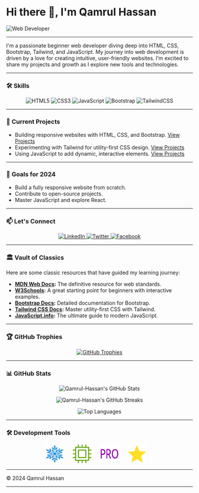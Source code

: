 

# Hi there 👋, I'm Qamrul Hassan

![Web Developer](https://pbs.twimg.com/profile_banners/247298919/1724349046/1500x500)

---
I'm a passionate beginner web developer diving deep into HTML, CSS, Bootstrap, Tailwind, and JavaScript. My journey into web development is driven by a love for creating intuitive, user-friendly websites. I’m excited to share my projects and growth as I explore new tools and technologies.

---

### 🛠️ **Skills**

<div align="center">
  <img src="https://img.shields.io/badge/HTML5-%23E34F26.svg?style=for-the-badge&logo=html5&logoColor=white" alt="HTML5" />
  <img src="https://img.shields.io/badge/CSS3-%231572B6.svg?style=for-the-badge&logo=css3&logoColor=white" alt="CSS3" />
  <img src="https://img.shields.io/badge/JavaScript-%23F7DF1E.svg?style=for-the-badge&logo=javascript&logoColor=black" alt="JavaScript" />
  <img src="https://img.shields.io/badge/Bootstrap-%23563D7C.svg?style=for-the-badge&logo=bootstrap&logoColor=white" alt="Bootstrap" />
  <img src="https://img.shields.io/badge/TailwindCSS-%2338B2AC.svg?style=for-the-badge&logo=tailwind-css&logoColor=white" alt="TailwindCSS" />
</div>

---

### 🔭 **Current Projects**
- Building responsive websites with HTML, CSS, and Bootstrap. [View Projects](#)
- Experimenting with Tailwind for utility-first CSS design. [View Projects](#)
- Using JavaScript to add dynamic, interactive elements. [View Projects](#)

---

### 🎯 **Goals for 2024**
- Build a fully responsive website from scratch.
- Contribute to open-source projects.
- Master JavaScript and explore React.

---

### 📫 **Let's Connect**

<div align="center">
  <a href="https://www.linkedin.com/in/qamrul-hassan-a9b0a231/" target="_blank">
    <img src="https://img.shields.io/badge/LinkedIn-%230077B5.svg?style=for-the-badge&logo=linkedin&logoColor=white" alt="LinkedIn" />
  </a>
  <a href="https://x.com/Shajal1" target="_blank">
    <img src="https://img.shields.io/badge/Twitter-%231DA1F2.svg?style=for-the-badge&logo=twitter&logoColor=white" alt="Twitter" />
  </a>
  <a href="https://www.facebook.com/qamrul.h.shajal" target="_blank">
    <img src="https://img.shields.io/badge/Facebook-%231877F2.svg?style=for-the-badge&logo=facebook&logoColor=white" alt="Facebook" />
  </a>
</div>

---

### 🏛️ **Vault of Classics**

Here are some classic resources that have guided my learning journey:

- **[MDN Web Docs](https://developer.mozilla.org/en-US/):** The definitive resource for web standards.
- **[W3Schools](https://www.w3schools.com/):** A great starting point for beginners with interactive examples.
- **[Bootstrap Docs](https://getbootstrap.com/docs/):** Detailed documentation for Bootstrap.
- **[Tailwind CSS Docs](https://tailwindcss.com/docs):** Master utility-first CSS with Tailwind.
- **[JavaScript.info](https://javascript.info/):** The ultimate guide to modern JavaScript.

---

### 🏆 **GitHub Trophies**

<p align="center">
  <a href="https://github.com/ryo-ma/github-profile-trophy">
    <img src="https://github-profile-trophy.vercel.app/?username=Qamrul-Hassan&theme=onedark&row=1&column=7" alt="GitHub Trophies" />
  </a>
</p>

---

### 📊 **GitHub Stats**

<p align="center">
  <img src="https://github-readme-stats.vercel.app/api?username=Qamrul-Hassan&show_icons=true&theme=onedark&count_private=true" alt="Qamrul-Hassan's GitHub Stats" />
</p>

<p align="center">
  <img src="https://github-readme-streak-stats.herokuapp.com/?user=Qamrul-Hassan&theme=onedark" alt="Qamrul-Hassan's GitHub Streaks" />
</p>

<p align="center">
  <img src="https://github-readme-stats.vercel.app/api/top-langs/?username=Qamrul-Hassan&layout=compact&theme=onedark&langs_count=8" alt="Top Languages" />
</p>

---

### 🛠️ **Development Tools**

<p align="center">
  <a href='https://archiveprogram.github.com/'><img src='https://raw.githubusercontent.com/acervenky/animated-github-badges/master/assets/acbadge.gif' width='50' height='50' style="margin-right: 20px;"></a>
  <a href='https://docs.github.com/en/developers'><img src='https://raw.githubusercontent.com/acervenky/animated-github-badges/master/assets/devbadge.gif' width='50' height='50' style="margin-right: 20px;"></a>
  <a href='https://github.com/pricing'><img src='https://raw.githubusercontent.com/acervenky/animated-github-badges/master/assets/pro.gif' width='50' height='50' style="margin-right: 20px;"></a>
  <a href='https://stars.github.com/'><img src='https://raw.githubusercontent.com/acervenky/animated-github-badges/master/assets/starbadge.gif' width='50' height='50' style="margin-right: 20px;"></a>
</p>

---

© 2024 Qamrul Hassan

---------------------------

